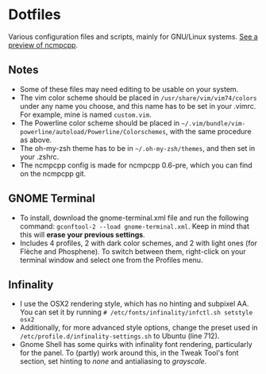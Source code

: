# Dotfiles
Various configuration files and scripts, mainly for GNU/Linux systems. [See a preview of ncmpcpp](http://hdni.github.io/rice/assets/ncmpcpp.png).

## Notes
* Some of these files may need editing to be usable on your system.
* The vim color scheme should be placed in `/usr/share/vim/vim74/colors` under any name you choose, and this name has to be set in your .vimrc. For example, mine is named `custom.vim`.
* The Powerline color scheme should be placed in `~/.vim/bundle/vim-powerline/autoload/Powerline/Colorschemes`, with the same procedure as above.
* The oh-my-zsh theme has to be in `~/.oh-my-zsh/themes`, and then set in your .zshrc.
* The ncmpcpp config is made for ncmpcpp 0.6-pre, which you can find on the ncmpcpp git.

## GNOME Terminal
* To install, download the gnome-terminal.xml file and run the following command: `gconftool-2 --load gnome-terminal.xml`. Keep in mind that this will **erase your previous settings**.
* Includes 4 profiles, 2 with dark color schemes, and 2 with light ones (for Flèche and Phosphene). To switch between them, right-click on your terminal window and select one from the Profiles menu. 

## Infinality
* I use the OSX2 rendering style, which has no hinting and subpixel AA. You can set it by running ```# /etc/fonts/infinality/infctl.sh setstyle osx2```
* Additionally, for more advanced style options, change the preset used in `/etc/profile.d/infinality-settings.sh` to Ubuntu (line 712).
* Gnome Shell has some quirks with infinality font rendering, particularly for the panel. To (partly) work around this, in the Tweak Tool's font section, set hinting to *none* and antialiasing to *grayscale*.
